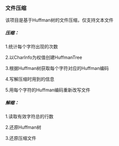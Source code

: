 ### 文件压缩

该项目是基于Huffman树的文件压缩，仅支持文本文件

##### 压缩：

1.统计每个字符出现的次数

2.以CharInfo为权值创建HuffmanTree

3.根据Huffman树获取每个字符对应的Huffman编码

4.写解压缩时用到的信息

5.用每个字符的Huffman编码重新改写文件

##### 解缩：

1.读取有效字符总的行数

2.还原Huffman树

3.还原压缩文件

